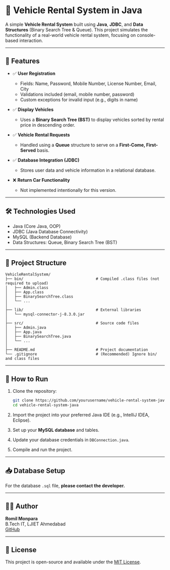 # 🚗 Vehicle Rental System in Java

A simple **Vehicle Rental System** built using **Java**, **JDBC**, and **Data Structures** (Binary Search Tree & Queue). This project simulates the functionality of a real-world vehicle rental system, focusing on console-based interaction.

---

## 📌 Features

- ✅ **User Registration**
  - Fields: Name, Password, Mobile Number, License Number, Email, City
  - Validations included (email, mobile number, password)
  - Custom exceptions for invalid input (e.g., digits in name)

- ✅ **Display Vehicles**
  - Uses a **Binary Search Tree (BST)** to display vehicles sorted by rental price in descending order.

- ✅ **Vehicle Rental Requests**
  - Handled using a **Queue** structure to serve on a **First-Come, First-Served** basis.

- ✅ **Database Integration (JDBC)**
  - Stores user data and vehicle information in a relational database.

- ❌ **Return Car Functionality**
  - Not implemented intentionally for this version.

---

## 🛠️ Technologies Used

- Java (Core Java, OOP)
- JDBC (Java Database Connectivity)
- MySQL (Backend Database)
- Data Structures: Queue, Binary Search Tree (BST)

---

## 📂 Project Structure

```
VehicleRentalSystem/
├── bin/                                # Compiled .class files (not required to upload)
│   ├── Admin.class
│   ├── App.class
│   ├── BinarySearchTree.class
│   └── ...
│
├── lib/                                # External libraries
│   └── mysql-connector-j-8.3.0.jar
│
├── src/                                # Source code files
│   ├── Admin.java
│   ├── App.java
│   ├── BinarySearchTree.java
│   └── ...
│
├── README.md                           # Project documentation
└── .gitignore                          # (Recommended) Ignore bin/ and class files
```

---

## 🚀 How to Run

1. Clone the repository:
   ```bash
   git clone https://github.com/yourusername/vehicle-rental-system-java.git
   cd vehicle-rental-system-java
   ```

2. Import the project into your preferred Java IDE (e.g., IntelliJ IDEA, Eclipse).

3. Set up your **MySQL database** and tables.

4. Update your database credentials in `DBConnection.java`.

5. Compile and run the project.

---

## 📥 Database Setup

For the database `.sql` file, **please contact the developer.**

---

## 🧑‍💻 Author

**Romil Monpara**  
B.Tech IT, LJIET Ahmedabad  
[GitHub](https://github.com/romilmonpara)

---

## 📄 License

This project is open-source and available under the [MIT License](LICENSE).
